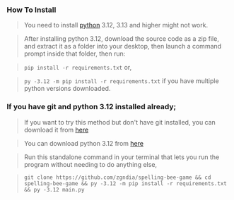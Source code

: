### How To Install

> You need to install [python](https://python.org) 3.12, 3.13 and higher might not work.

> After installing python 3.12, download the source code as a zip file, and extract it as a folder into your desktop, then launch a command prompt inside that folder, then run:

> `pip install -r requirements.txt` or,

> `py -3.12 -m pip install -r requirements.txt` if you have multiple python versions downloaded.

### If you have git and python 3.12 installed already;

> If you want to try this method but don't have git installed, you can download it from [here](https://git-scm.com/downloads)

> You can download python 3.12 from [here](https://www.python.org)

> Run this standalone command in your terminal that lets you run the program without needing to do anything else,

> `git clone https://github.com/zgndia/spelling-bee-game && cd spelling-bee-game && py -3.12 -m pip install -r requirements.txt && py -3.12 main.py`
